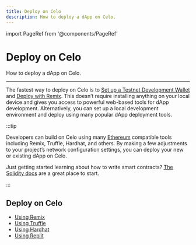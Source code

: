 ```yaml
---
title: Deploy on Celo
description: How to deploy a dApp on Celo.
---
```


import PageRef from '@components/PageRef'

# Deploy on Celo

How to deploy a dApp on Celo.

---

The fastest way to deploy on Celo is to [Set up a Testnet Development Wallet](./testnet-wallet.md) and [Deploy with Remix](./deploy-remix.md). This doesn’t require installing anything on your local device and gives you access to powerful web-based tools for dApp development. Alternatively, you can set up a local development environment and deploy using many popular dApp deployment tools.

:::tip

Developers can build on Celo using many [Ethereum](https://ethereum.org/en/) compatible tools including Remix, Truffle, Hardhat, and others. By making a few adjustments to your project’s network configuration settings, you can deploy your new or existing dApp on Celo.

Just getting started learning about how to write smart contracts? [The Solidity docs](https://docs.soliditylang.org/en/latest/introduction-to-smart-contracts.html) are a great place to start.

:::

## Deploy on Celo

- [Using Remix](/developer-resources/deploy-remix)
- [Using Truffle](/developer-resources/deploy-truffle)
- [Using Hardhat](/developer-resources/deploy-hardhat)
- [Using Replit](/developer-resources/deploy-replit)
